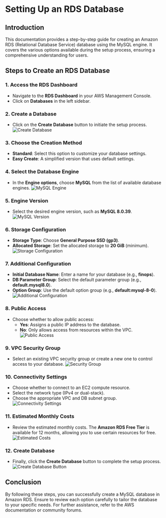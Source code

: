 # Setting Up an RDS Database

## Introduction
This documentation provides a step-by-step guide for creating an Amazon RDS (Relational Database Service) database using the MySQL engine. It covers the various options available during the setup process, ensuring a comprehensive understanding for users.

## Steps to Create an RDS Database

### 1. Access the RDS Dashboard
- Navigate to the **RDS Dashboard** in your AWS Management Console.
- Click on **Databases** in the left sidebar.

### 2. Create a Database
- Click on the **Create Database** button to initiate the setup process.
  ![Create Database](images/create_database.png) 

### 3. Choose the Creation Method
- **Standard**: Select this option to customize your database settings.
- **Easy Create**: A simplified version that uses default settings.

### 4. Select the Database Engine
- In the **Engine options**, choose **MySQL** from the list of available database engines.
  ![MySQL Engine](images/mysql_engine.png) 

### 5. Engine Version
- Select the desired engine version, such as **MySQL 8.0.39**.
  ![MySQL Version](images/mysql_version.png) 

### 6. Storage Configuration
- **Storage Type**: Choose **General Purpose SSD (gp3)**.
- **Allocated Storage**: Set the allocated storage to **20 GiB** (minimum).
  ![Storage Configuration](images/storage_configuration.png) 

### 7. Additional Configuration
- **Initial Database Name**: Enter a name for your database (e.g., **finops**).
- **DB Parameter Group**: Select the default parameter group (e.g., **default.mysql8.0**).
- **Option Group**: Use the default option group (e.g., **default:mysql-8-0**).
  ![Additional Configuration](images/additional_configuration.png) 

### 8. Public Access
- Choose whether to allow public access:
  - **Yes**: Assigns a public IP address to the database.
  - **No**: Only allows access from resources within the VPC.
  ![Public Access](images/public_access.png) 

### 9. VPC Security Group
- Select an existing VPC security group or create a new one to control access to your database.
  ![Security Group](images/vpc_security_group.png) 

### 10. Connectivity Settings
- Choose whether to connect to an EC2 compute resource.
- Select the network type (IPv4 or dual-stack).
- Choose the appropriate VPC and DB subnet group.
  ![Connectivity Settings](images/connectivity_settings.png) 

### 11. Estimated Monthly Costs
- Review the estimated monthly costs. The **Amazon RDS Free Tier** is available for 12 months, allowing you to use certain resources for free.
  ![Estimated Costs](images/estimated_costs.png) 

### 12. Create Database
- Finally, click the **Create Database** button to complete the setup process.
  ![Create Database Button](images/create_database_button.png) 

## Conclusion
By following these steps, you can successfully create a MySQL database in Amazon RDS. Ensure to review each option carefully to tailor the database to your specific needs. For further assistance, refer to the AWS documentation or community forums.


